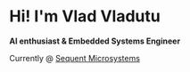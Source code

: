 # Hi! I'm Vlad Vladutu

**AI enthusiast & Embedded Systems Engineer**

Currently @ [Sequent Microsystems](https://sequentmicrosystems.com)

